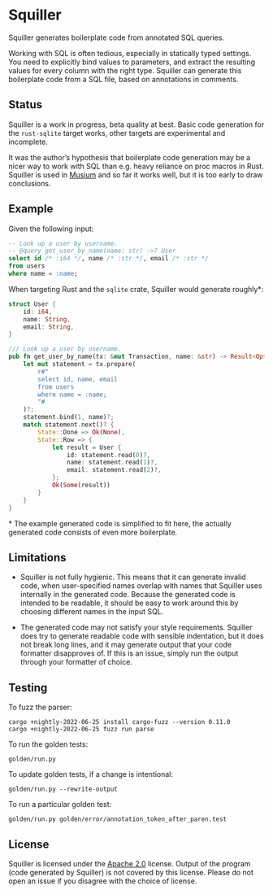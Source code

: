 # Squiller

Squiller generates boilerplate code from annotated SQL queries.

Working with SQL is often tedious, especially in statically typed settings. You
need to explicitly bind values to parameters, and extract the resulting values
for every column with the right type. Squiller can generate this boilerplate
code from a SQL file, based on annotations in comments.

## Status

Squiller is a work in progress, beta quality at best. Basic code generation for
the `rust-sqlite` target works, other targets are experimental and incomplete.

It was the author’s hypothesis that boilerplate code generation may be a nicer
way to work with SQL than e.g. heavy reliance on proc macros in Rust. Squiller
is used in [Musium](https://github.com/ruuda/musium) and so far it works well,
but it is too early to draw conclusions.

## Example

Given the following input:

```sql
-- Look up a user by username.
-- @query get_user_by_name(name: str) ->? User
select id /* :i64 */, name /* :str */, email /* :str */
from users
where name = :name;
```

When targeting Rust and the `sqlite` crate, Squiller would generate roughly*:

```rust
struct User {
    id: i64,
    name: String,
    email: String,
}

/// Look up a user by username.
pub fn get_user_by_name(tx: &mut Transaction, name: &str) -> Result<Option<User>> {
    let mut statement = tx.prepare(
        r#"
        select id, name, email
        from users
        where name = :name;
        "#
    )?;
    statement.bind(1, name)?;
    match statement.next()? {
        State::Done => Ok(None),
        State::Row => {
            let result = User {
                id: statement.read(0)?,
                name: statement.read(1)?,
                email: statement.read(2)?,
            };
            Ok(Some(result))
        }
    }
}
```

\* The example generated code is simplified to fit here, the actually generated
code consists of even more boilerplate.

## Limitations

 * Squiller is not fully hygienic. This means that it can generate invalid code,
   when user-specified names overlap with names that Squiller uses internally in
   the generated code. Because the generated code is intended to be readable, it
   should be easy to work around this by choosing different names in the input
   SQL.

 * The generated code may not satisfy your style requirements. Squiller does try
   to generate readable code with sensible indentation, but it does not break
   long lines, and it may generate output that your code formatter disapproves
   of. If this is an issue, simply run the output through your formatter of
   choice.

## Testing

To fuzz the parser:

    cargo +nightly-2022-06-25 install cargo-fuzz --version 0.11.0
    cargo +nightly-2022-06-25 fuzz run parse

To run the golden tests:

    golden/run.py

To update golden tests, if a change is intentional:

    golden/run.py --rewrite-output

To run a particular golden test:

    golden/run.py golden/error/annotation_token_after_paren.test

## License

Squiller is licensed under the [Apache 2.0][apache2] license. Output of the
program (code generated by Squiller) is not covered by this license. Please
do not open an issue if you disagree with the choice of license.

[apache2]: https://www.apache.org/licenses/LICENSE-2.0
